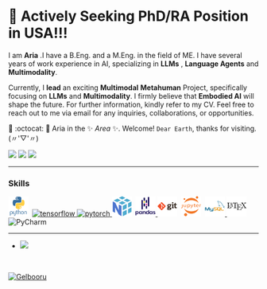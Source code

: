 # 👋 Actively Seeking PhD/RA Position in USA!!!


I am **Aria** .I have a B.Eng. and a M.Eng. in the field of ME. I have several years of work experience in AI, specializing in **LLMs** , **Language Agents** and **Multimodality**.

Currently, I **lead** an exciting **Multimodal** **Metahuman** Project, specifically focusing on **LLMs** and **Multimodality**. I firmly believe that **Embodied AI** will shape the future. For further information, kindly refer to my CV. Feel free to reach out to me via email for any inquiries, collaborations, or opportunities.
  
🤗 :octocat: 🧠 Aria in the ✨ _Area_ ✨. Welcome! `Dear Earth`, thanks for visiting.(〃'▽'〃)



 


 
 


<!-- Introduction 📫 
---
- :octocat: How To Reach **Me**:
- :octocat: [github](https://github.com/ariafyy)
- :email: [mailbox](mailto:mitfyy759915983@163.com)
- :house: [homepage](https://ariafyy.github.io/) 
-->



[![](https://img.shields.io/badge/-github-lightgray?style=for-the-badge&logo=github&logoColor=pink)](https://github.com/ariafyy)
[![](https://img.shields.io/badge/-email-lightgray?style=for-the-badge&logo=gmail)](mailto:mitfyy759915983@163.com)
[![](https://img.shields.io/badge/-Homepage-gray?style=for-the-badge&logoColor=black)](https://ariafyy.github.io/)

 
 
---
### Skills
<!-- skills -->
<p align="left"> 

<img src="https://github.com/devicons/devicon/blob/master/icons/python/python-original-wordmark.svg" title="Python" alt="Python" width="40" height="40"/>&nbsp; 
<a href="https://www.tensorflow.org" target="_blank" rel="noreferrer"> <img src="https://www.vectorlogo.zone/logos/tensorflow/tensorflow-icon.svg" alt="tensorflow" width="40" height="40"/> </a>
<a href="https://pytorch.org/" target="_blank" rel="noreferrer"> <img src="https://www.vectorlogo.zone/logos/pytorch/pytorch-icon.svg" alt="pytorch" width="40" height="40"/> </a>
<img src="https://github.com/devicons/devicon/blob/master/icons/numpy/numpy-original.svg" title="Numpy" alt="Numpy" width="40" height="40"/>&nbsp;
<a href="https://pandas.pydata.org/" target="_blank" rel="noreferrer"> <img src="https://github.com/devicons/devicon/blob/master/icons/pandas/pandas-original-wordmark.svg" alt="pandas" width="40" height="40"/> </a>
<img src="https://github.com/devicons/devicon/blob/master/icons/git/git-original-wordmark.svg" title="Git" alt="Git" width="40" height="40"/>&nbsp;
<img src="https://github.com/devicons/devicon/blob/master/icons/jupyter/jupyter-plain-wordmark.svg"  title="Jupyter" alt="Jupyter" width="40" height="40"/>&nbsp;
<a href="https://www.mysql.com/" target="_blank" rel="noreferrer"> <img src="https://raw.githubusercontent.com/devicons/devicon/master/icons/mysql/mysql-original-wordmark.svg" alt="mysql" width="40" height="40"/> </a>
<img src="https://github.com/devicons/devicon/blob/master/icons/latex/latex-original.svg" title="Latex" alt="Latex" width="40" height="40"/>&nbsp; 
<img src="https://upload.wikimedia.org/wikipedia/commons/1/1d/PyCharm_Icon.svg" title="PyCharm" alt="PyCharm" width="40" height="40"/>&nbsp;
<a href="https://www.gnu.org/software/bash/" target="_blank" rel="noreferrer"> 
</p>




<!--  
<p align="center">
  <a href="https://www.python.org/" target="_blank">
    <img src="https://img.shields.io/badge/Python-%2314354C.svg?style=flat-square&logo=python&logoColor=white" alt="Python">
  </a>
  <a href="https://www.docker.com/" target="_blank">
    <img src="https://img.shields.io/badge/Docker-%232496ED.svg?style=flat-square&logo=docker&logoColor=white" alt="Docker">
  </a>
  <a href="https://github.com/features/actions" target="_blank">
    <img src="https://img.shields.io/badge/GitHub%20Actions-%232671E5.svg?style=flat-square&logo=github-actions&logoColor=white" alt="GitHub Actions">
  </a>
</p>    
--> 




<!-- GitHub status -->
<!-- 
- ![Top Langs](https://github-readme-stats-git-masterrstaa-rickstaa.vercel.app/api/top-langs/?username=shibing624&langs_count=3&hide=javascript,go,html,css,tex,Roff)
[![STATS (troph)](https://github-profile-trophy.vercel.app/?username=ariafyy&theme=dracula&margin-w=10&margin-h=15&column=8&row=1)](https://github.com/ariafyy)
[![GitHub activity](https://activity-graph.herokuapp.com/graph?username=ariafyy&theme=dracula)](https://github.com/ariafyy)
 <img src="https://github-readme-stats.vercel.app/api?username=ariafyy&show_icons=true&theme=dracula&count_private=true&" alt="ariafyy's Github stat" />
  <img src="https://github-readme-streak-stats.herokuapp.com/?user=ariafyy&theme=dracula" alt="ariafyy stat" /><br />
  
  <p align="center">
  <img src="https://github-readme-stats.vercel.app/api/top-langs/?username=ariafyy&layout=compact&theme=dracula&langs_count=12"/>
</p>
 -->






---
<!-- Github Stats
- [![trophy](https://github-profile-trophy.vercel.app/?username=ariafyy&theme=onedark&rank=-C,-?,-B&rank=S,AAA)](https://github.com/ariafyy/github-profile-trophy)
 -->
       
- ![](https://komarev.com/ghpvc/?username=ariafyy&color=blueviolet)    


 <!-- moe count 
![](https://count.getloli.com/get/@ariafyy.github.readme)
-->
</br>
</p>

![Gelbooru](https://count.getloli.com/get/@ariafyy.github.readme?theme=gelbooru)</details>


 <!-- snake
##  GitHub contribution

![亮色](https://raw.githubusercontent.com/ariafyy/ariafyy/main/assets/github-contribution-grid-snake.svg)  

![亮色](https://raw.githubusercontent.com/ariafyy/ariafyy/main/assets/github-contribution-grid-snake.svg)  
-->
